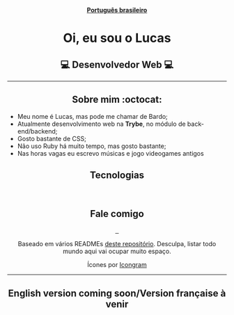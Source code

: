 <div align="center">

[__Português brasileiro__](#pt-language)

# <a name="pt-language">Oi, eu sou o Lucas</a>
## :computer: Desenvolvedor Web :computer:
***

## Sobre mim :octocat:
<ul align="left">
  <li>Meu nome é Lucas, mas pode me chamar de Bardo;</li>
  <li>Atualmente desenvolvimento web na <strong>Trybe</strong>, no módulo de back-end/backend;</li>
  <li>Gosto bastante de CSS;</li>
  <li>Não uso Ruby há muito tempo, mas gosto bastante;</li>
  <li>Nas horas vagas eu escrevo músicas e jogo videogames antigos</li>
</ul>

## Tecnologias
<img src="https://icongr.am/devicon/html5-original.svg?size=40&color=currentColor" alt="" />
<img src="https://icongr.am/devicon/css3-original.svg?size=40&color=currentColor" alt="" />
<img src="" alt="" />
<img src="https://icongr.am/devicon/react-original.svg?size=40&color=currentColor" alt="" />
<img src="https://icongr.am/devicon/angularjs-original.svg?size=32&color=currentColor" alt="" />
<img src="https://icongr.am/devicon/sass-original.svg?size=40&color=currentColor" alt="" />
<img src="https://icongr.am/devicon/nodejs-original.svg?size=40&color=currentColor" alt="" />
<img src="https://icongr.am/devicon/mysql-original.svg?size=40&color=currentColor" alt="" />
<img src="https://icongr.am/devicon/mongodb-original.svg?size=32&color=currentColor" alt="" />


## Fale comigo
<a href="https://www.linkedin.com/in/lucasmribeiro7" target="_blank">
  <img src="https://icongr.am/devicon/linkedin-original.svg?size=40&color=currentColor" alt="" />
</a>
<a href="https://www.github.com/1ribeirolucas" target="_blank">
  <img src="https://icongr.am/devicon/github-original.svg?size=40&color=currentColor" alt="" />
</a>
<a href="https://1ribeirolucas.vercel.app" target="_blank">
  <img src="https://icongr.am/octicons/home-fill.svg?size=40&color=currentColor" alt="" />
</a>

Baseado em vários READMEs [deste repositório](https://github.com/kautukkundan/Awesome-Profile-README-templates). Desculpa, listar todo mundo aqui vai ocupar muito espaço.

Ícones por [Icongram](https://icongr.am)

***
## English version coming soon/Version française à venir

</div>